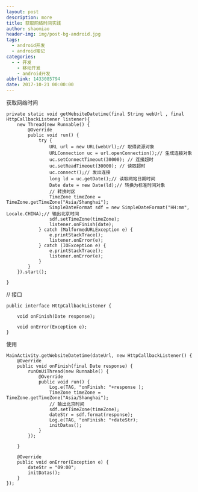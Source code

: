 ```yaml
---
layout: post
description: more
title: 获取网络时间实践
author: shaomiao
header-img: img/post-bg-android.jpg
tags:
  - android开发
  - android笔记
categories:
  - - 开发
    - 移动开发
    - android开发
abbrlink: 1433085794
date: 2017-10-21 00:00:00
---
```

获取网络时间

	private static void getWebsiteDatetime(final String webUrl , final HttpCallbackListener listener){
		new Thread(new Runnable() {
			@Override
			public void run() {
				try {
					URL url = new URL(webUrl);// 取得资源对象
					URLConnection uc = url.openConnection();// 生成连接对象
					uc.setConnectTimeout(30000); // 连接超时
					uc.setReadTimeout(30000); // 读取超时
					uc.connect();// 发出连接
					long ld = uc.getDate();// 读取网站日期时间
					Date date = new Date(ld);// 转换为标准时间对象
					// 转换时区
					TimeZone timeZone = TimeZone.getTimeZone("Asia/Shanghai");
					SimpleDateFormat sdf = new SimpleDateFormat("HH:mm", Locale.CHINA);// 输出北京时间
					sdf.setTimeZone(timeZone);
					listener.onFinish(date);
				} catch (MalformedURLException e) {
					e.printStackTrace();
					listener.onError(e);
				} catch (IOException e) {
					e.printStackTrace();
					listener.onError(e);
				}
			}
		}).start();

	}

// 接口

	public interface HttpCallbackListener {

		void onFinish(Date response);

		void onError(Exception e);
	}

使用

	MainActivity.getWebsiteDatetime(dateUrl, new HttpCallbackListener() {
		@Override
		public void onFinish(final Date response) {
			runOnUiThread(new Runnable() {
				@Override
				public void run() {
					Log.e(TAG, "onFinish: "+response );
					TimeZone timeZone = TimeZone.getTimeZone("Asia/Shanghai");
					// 输出北京时间
					sdf.setTimeZone(timeZone);
					dateStr = sdf.format(response);
					Log.e(TAG, "onFinish: "+dateStr);
					initDatas();
				}
			});

		}

		@Override
		public void onError(Exception e) {
			dateStr = "09:00";
			initDatas();
		}
	});
